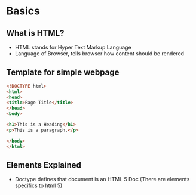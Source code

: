 # Basics

## What is HTML?
- HTML stands for Hyper Text Markup Language
- Language of Browser, tells browser how content should be rendered

## Template for simple webpage

```html
<!DOCTYPE html>
<html>
<head>
<title>Page Title</title>
</head>
<body>

<h1>This is a Heading</h1>
<p>This is a paragraph.</p>

</body>
</html>
```

## Elements Explained

- Doctype defines that document is an HTML 5 Doc (There are elements specifics to html 5)
